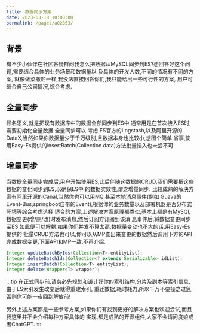 ```yaml
---
title: 数据同步方案
date: 2023-03-18 10:00:00
permalink: /pages/a02853/
---
```

## 背景
有不少小伙伴在社区答疑群问我怎么把数据从MySQL同步到ES?想回答好这个问题,需要结合具体的业务场景和数据量以
及具体的开发人数,不同的情况有不同的方案, 就像做菜撒盐一样,我没法直接回答你们,我只能给出一些可行性的方案,
用户可结合自己公司情况,综合考虑.

## 全量同步
顾名思义,就是把现有数据库中的数据全部同步到ES中,通常用是在首次接入ES时,需要初始化全量数据.全量同步可以
考虑 ES官方的Logstash,以及阿里开源的DataX,当然如果你数据量少于千万级别,且数据本身也比较小,想图个简单
省事,使用Easy-Es提供的insertBatch(Collection<T> data)方法批量插入也未尝不可.

## 增量同步
当数据全量同步完成后,用户开始使用ES,此后伴随这数据的CRUD,我们需要把这些数据的变化同步到ES,以确保ES中
的数据实效性,谓之增量同步. 比较成熟的解决方案有阿里开源的Canal,当然你也可以用MQ,甚至本地消息事件(例如
Guava的Event-Bus,springboot自带的Event),根据你的业务数量以及部署机器是否分布式环境等综合考虑选择
适合的方案,上述解决方案原理都类似,基本上都是有MySQL数据变更(增/删/改)时发布消息,然后订阅方订阅到该消
息事件后,将数据变更同步至ES,如此便可以解耦.如果你们并发不算太高,数据量变动也不大的话,用Easy-Es提供的
批量CRUD方法也可以,你可以从MP查出来变更的数据然后调用下方的API完成数据变更,下面API和MP一致,不再介绍.

```java
Integer updateBatchByIds(Collection<T> entityList);
Integer deleteBatchIds(Collection<? extends Serializable> idList);
Integer insertBatch(Collection<T> entityList);
Integer delete(Wrapper<T> wrapper);
```

:::tip
在正式同步前,请务必先规划和设计好你的索引结构,分片及副本等索引信息, 由于ES索引发生改变后就得重建索引,
重迁数据,耗时耗力,所以千万不要操之过急,否则你可能一夜回到解放前!

另外上述方案都是一些参考方案,如果你们有找到更好的解决方案也欢迎尝试,而且我这里并不会介绍每种方案具体的
实现,都是成熟的开源组件,大家不会请问度娘或者ChatGPT.
:::
